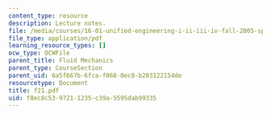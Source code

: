 ```yaml
---
content_type: resource
description: Lecture notes.
file: /media/courses/16-01-unified-engineering-i-ii-iii-iv-fall-2005-spring-2006/f8ec8c5397211235c39a5595dab99335_f21.pdf
file_type: application/pdf
learning_resource_types: []
ocw_type: OCWFile
parent_title: Fluid Mechanics
parent_type: CourseSection
parent_uid: 6a5f667b-6fca-f068-0ec8-b203122154de
resourcetype: Document
title: f21.pdf
uid: f8ec8c53-9721-1235-c39a-5595dab99335
---
```

